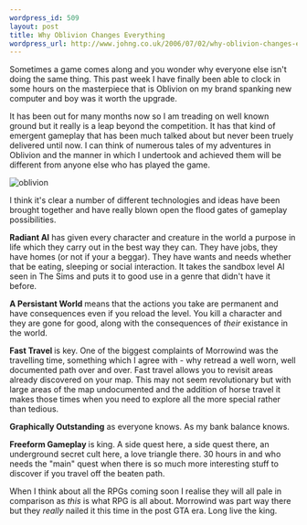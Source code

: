 ```yaml
--- 
wordpress_id: 509
layout: post
title: Why Oblivion Changes Everything
wordpress_url: http://www.johng.co.uk/2006/07/02/why-oblivion-changes-everything/
---
```

Sometimes a game comes along and you wonder why everyone else isn't doing the same thing. This past week I have finally been able to clock in some hours on the masterpiece that is Oblivion on my brand spanking new computer and boy was it worth the upgrade.

It has been out for many months now so I am treading on well known ground but it really is a leap beyond the competition. It has that kind of emergent gameplay that has been much talked about but never been truely delivered until now. I can think of numerous tales of my adventures in Oblivion and the manner in which I undertook and achieved them will be different from anyone else who has played the game.

<img id="image294" alt="oblivion" src="http://www.johng.co.uk/wp-content/uploads/2006/07/e3-2005-the-elder-scrolls-iv-oblivion--20050519073021867.jpg" />

I think it's clear a number of different technologies and ideas have been brought together and have really blown open the flood gates of gameplay possibilities.

<strong>Radiant AI</strong> has given every character and creature in the world a purpose in life which they carry out in the best way they can. They have jobs, they have homes (or not if your a beggar). They have wants and needs whether that be eating, sleeping or social interaction. It takes the sandbox level AI seen in The Sims and puts it to good use in a genre that didn't have it before.

<span style="font-weight: bold">A Persistant World </span>means that the actions you take are permanent and have consequences even if you reload the level. You kill a character and they are gone for good, along with the consequences of <em>their</em> existance in the world.

<span style="font-weight: bold">Fast Travel </span>is key. One of the biggest complaints of Morrowind was the travelling time, something which I agree with - why retread a well worn, well documented path over and over. Fast travel allows you to revisit areas already discovered on your map. This may not seem revolutionary but with large areas of the map undocumented and the addition of horse travel it makes those times when you need to explore all the more special rather than tedious.

<strong>Graphically Outstanding</strong> as everyone knows. As my bank balance knows.

<span style="font-weight: bold">Freeform Gameplay </span>is king. A side quest here, a side quest there, an underground secret cult here, a love triangle there. 30 hours in and who needs the "main" quest when there is so much more interesting stuff to discover if you travel off the beaten path.

When I think about all the RPGs coming soon I realise they will all pale in comparison as <em>this</em> is what RPG is all about. Morrowind was part way there but they <em>really</em> nailed it this time in the post GTA era. Long live the king.

